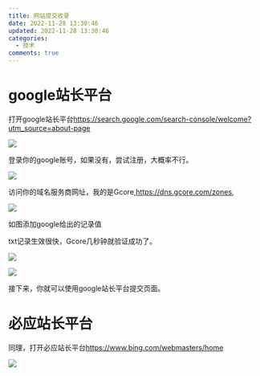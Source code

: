```yaml
---
title: 网站提交收录
date: 2022-11-28 13:30:46
updated: 2022-11-28 13:30:46
categories:
  - 技术
comments: true
---
```

# g﻿oogle站长平台

打开﻿google站长平台<https://search.google.com/search-console/welcome?utm_source=about-page>

![](/images/uploads/screenshot_20221128-133347.png)

登录﻿你的google账号，如果没有，尝试注册，大概率不行。

![](/images/uploads/screenshot_20221128-133546.png)

访问﻿你的域名服务商网址，我的是Gcore,https://dns.gcore.com/zones,

![](/images/uploads/screenshot_20221128-133727.png)

如图﻿添加google给出的记录值

t﻿xt记录生效很快，Gcore几秒钟就验证成功了。

![](/images/uploads/screenshot_20221128-133727.png)

![](/images/uploads/screenshot_20221128-133742.png)

接下来﻿，你就可以使用google站长平台提交页面。

# 必应﻿站长平台

同理，﻿打开必应站长平台<https://www.bing.com/webmasters/home>

![](/images/uploads/screenshot_20221128-134856.png)
